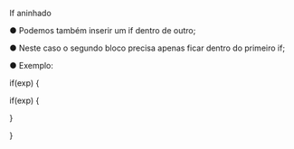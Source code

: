 If aninhado

● Podemos também inserir um if dentro de outro;

● Neste caso o segundo bloco precisa apenas ficar dentro do primeiro if;

● Exemplo:

if(exp) {

if(exp) {
    
}

}